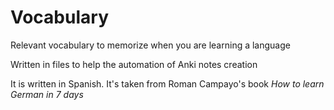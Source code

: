 # Vocabulary
Relevant vocabulary to memorize when you are learning a language 

Written in files to help the automation of Anki notes creation 

It is written in Spanish. It's taken from Roman Campayo's book _How to learn German in 7 days_
